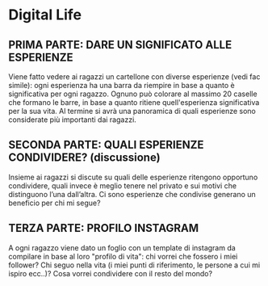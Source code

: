 # Digital Life

## PRIMA PARTE: DARE UN SIGNIFICATO ALLE ESPERIENZE
Viene fatto vedere ai ragazzi un cartellone con diverse esperienze (vedi fac simile): ogni esperienza ha una barra da riempire in base a quanto è significativa per ogni ragazzo. Ognuno può colorare al massimo 20 caselle che formano le barre, in base a quanto ritiene quell'esperienza significativa per la sua vita. 
Al termine si avrà una panoramica di quali esperienze sono considerate più importanti dai ragazzi.

## SECONDA PARTE: QUALI ESPERIENZE CONDIVIDERE? (discussione)
Insieme ai ragazzi si discute su quali delle esperienze ritengono opportuno condividere, quali invece è meglio tenere nel privato e sui motivi che distinguono l’una dall’altra. Ci sono esperienze che condivise generano un beneficio per chi mi segue?

## TERZA PARTE: PROFILO INSTAGRAM
A ogni ragazzo viene dato un foglio con un template di instagram da compilare in base al loro "profilo di vita": chi vorrei che fossero i miei follower? Chi seguo nella vita (i miei punti di riferimento, le persone a cui mi ispiro ecc..)? Cosa vorrei condividere con il resto del mondo?
